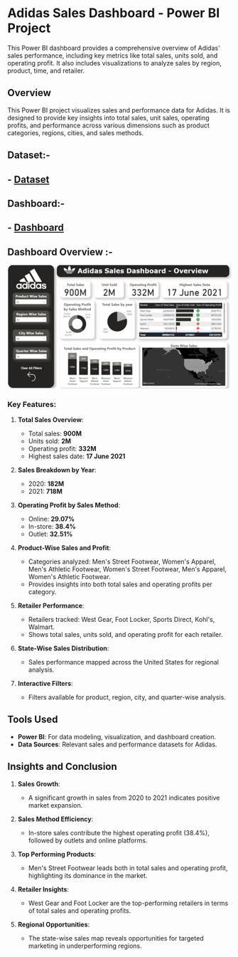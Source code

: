 # Adidas Sales Dashboard - Power BI Project
This Power BI dashboard provides a comprehensive overview of Adidas' sales performance, including key metrics like total sales, units sold, and operating profit. It also includes visualizations to analyze sales by region, product, time, and retailer.


## Overview

This Power BI project visualizes sales and performance data for Adidas. It is designed to provide key insights into total sales, unit sales, operating profits, and performance across various dimensions such as product categories, regions, cities, and sales methods.

## Dataset:-
## - <a href="https://github.com/darshan-masane/Adidas-Sales-Analysis/blob/main/Adidas%20US%20Sales%20Datasets.xlsx">Dataset</a>
## Dashboard:-
## - <a href="https://github.com/darshan-masane/Adidas-Sales-Analysis/blob/main/Adidas_Sales_Dashboard.pbix">Dashboard</a>
## Dashboard Overview :-
![Screenshot%202025-01-03%20200704.png](https://github.com/darshan-masane/Adidas-Sales-Analysis/blob/main/Screenshot%202025-01-03%20200704.png)

### Key Features:
1. **Total Sales Overview**:
   - Total sales: **900M**
   - Units sold: **2M**
   - Operating profit: **332M**
   - Highest sales date: **17 June 2021**

2. **Sales Breakdown by Year**:
   - 2020: **182M**
   - 2021: **718M**

3. **Operating Profit by Sales Method**:
   - Online: **29.07%**
   - In-store: **38.4%**
   - Outlet: **32.51%**

4. **Product-Wise Sales and Profit**:
   - Categories analyzed: Men's Street Footwear, Women's Apparel, Men's Athletic Footwear, Women's Street Footwear, Men's Apparel, Women's Athletic Footwear.
   - Provides insights into both total sales and operating profits per category.

5. **Retailer Performance**:
   - Retailers tracked: West Gear, Foot Locker, Sports Direct, Kohl's, Walmart.
   - Shows total sales, units sold, and operating profit for each retailer.

6. **State-Wise Sales Distribution**:
   - Sales performance mapped across the United States for regional analysis.

7. **Interactive Filters**:
   - Filters available for product, region, city, and quarter-wise analysis.

## Tools Used
- **Power BI**: For data modeling, visualization, and dashboard creation.
- **Data Sources**: Relevant sales and performance datasets for Adidas.

## Insights and Conclusion

1. **Sales Growth**:
   - A significant growth in sales from 2020 to 2021 indicates positive market expansion.

2. **Sales Method Efficiency**:
   - In-store sales contribute the highest operating profit (38.4%), followed by outlets and online platforms.

3. **Top Performing Products**:
   - Men's Street Footwear leads both in total sales and operating profit, highlighting its dominance in the market.

4. **Retailer Insights**:
   - West Gear and Foot Locker are the top-performing retailers in terms of total sales and operating profits.

5. **Regional Opportunities**:
   - The state-wise sales map reveals opportunities for targeted marketing in underperforming regions.


